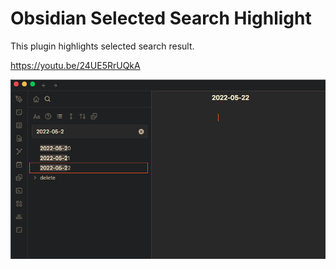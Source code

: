# Obsidian Selected Search Highlight

This plugin highlights selected search result.

https://youtu.be/24UE5RrUQkA

![](demo.png)
